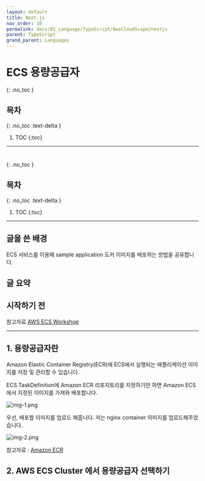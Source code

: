 ```yaml
---
layout: default
title: Next.js
nav_order: 10
permalink: docs/01_Language/TypeScript/AwsCloudScape/nextjs
parent: TypeScript
grand_parent: Languages
---
```


# ECS 용량공급자
{: .no_toc }

## 목차
{: .no_toc .text-delta }

1. TOC
   {:toc}

---

# 

{: .no_toc }

## 목차
{: .no_toc .text-delta }

1. TOC
   {:toc}

---

## 글을 쓴 배경

ECS 서비스를 이용해 sample application 도커 이미지를 배포하는 방법을 공유합니다.

## 글 요약


## 시작하기 전

참고자료 [AWS ECS Workshop](https://catalog.us-east-1.prod.workshops.aws/workshops/8c9036a7-7564-434c-b558-3588754e21f5/ko-KR/02-setup/01-atevent)

---

## 1. 용량공급자란

Amazon Elastic Container Registry(ECR)에 ECS에서 실행되는 애플리케이션 이미지를 저장 및 관리할 수 있습니다.

ECS TaskDefinition에 Amazon ECR 리포지토리를 지정하기만 하면 Amazon ECS에서 지정된 이미지를 가져와 배포합니다.

![img-1.png](img-1.png)

우선, 배포할 이미지를 업로드 해줍니다. 저는 nginx container 이미지를 업로드해주었습니다.

![img-2.png](img-2.png)

참고자료 : [Amazon ECR](https://catalog.us-east-1.prod.workshops.aws/workshops/8c9036a7-7564-434c-b558-3588754e21f5/ko-KR/03-console/03-ecr)

## 2. AWS ECS Cluster 에서 용량공급자 선택하기